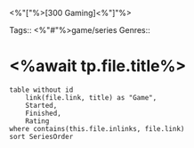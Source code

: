 <%"["%>[300 Gaming]<%"]"%>

Tags:: <%"#"%>game/series
Genres:: 

# <%await tp.file.title%>
```dataview
table without id
    link(file.link, title) as "Game",
    Started,
	Finished,
	Rating
where contains(this.file.inlinks, file.link)
sort SeriesOrder
```
